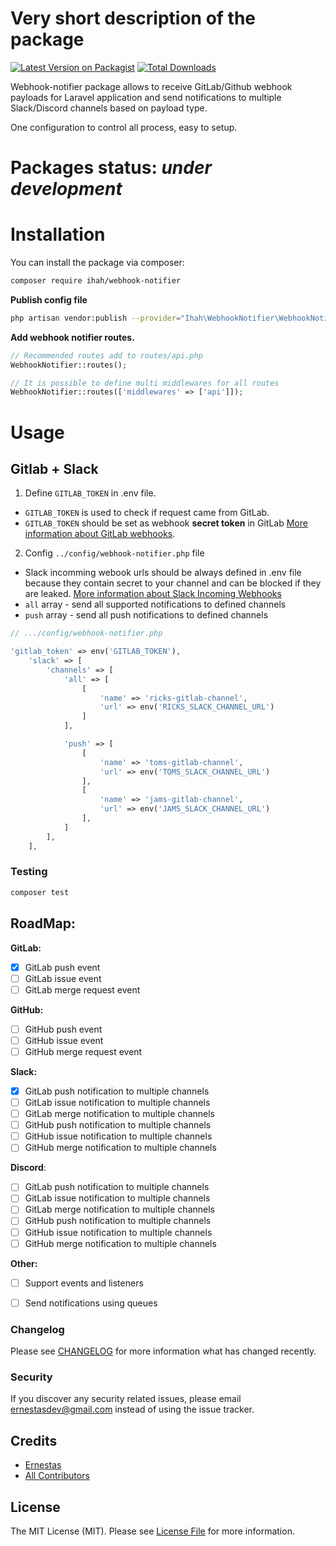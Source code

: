 # Very short description of the package

[![Latest Version on Packagist](https://img.shields.io/packagist/v/ihah/webhook-notifier.svg?style=flat-square)](https://packagist.org/packages/ihah/webhook-notifier)
[![Total Downloads](https://img.shields.io/packagist/dt/ihah/webhook-notifier.svg?style=flat-square)](https://packagist.org/packages/ihah/webhook-notifier)

Webhook-notifier package allows to receive GitLab/Github webhook payloads for Laravel application and send notifications to multiple Slack/Discord channels based on payload type.

One configuration to control all process, easy to setup.

# Packages status: ***under development***


# Installation

You can install the package via composer:

```bash
composer require ihah/webhook-notifier
```

**Publish config file**

```bash
php artisan vendor:publish --provider="Ihah\WebhookNotifier\WebhookNotifierServiceProvider" --tag=config
```

**Add webhook notifier routes.**

```php
// Recommended routes add to routes/api.php
WebhookNotifier::routes();

// It is possible to define multi middlewares for all routes
WebhookNotifier::routes(['middlewares' => ['api']]);
```


# Usage

## Gitlab + Slack

1. Define `GITLAB_TOKEN` in .env file. 
* `GITLAB_TOKEN` is used to check if request came from GitLab. 
* `GITLAB_TOKEN` should be set as webhook **secret token** in GitLab [More information about GitLab webhooks](https://docs.gitlab.com/ee/user/project/integrations/webhooks.html).

2. Config `../config/webhook-notifier.php` file
* Slack incomming webook urls should be always defined in .env file because they contain secret to your channel and can be blocked if they are leaked. [More information about Slack Incoming Webhooks](https://api.slack.com/messaging/webhooks)
* `all` array - send all supported notifications to defined channels
* `push` array - send all push notifications to defined channels


``` php
// .../config/webhook-notifier.php

'gitlab_token' => env('GITLAB_TOKEN'),
    'slack' => [
        'channels' => [
            'all' => [
                [
                    'name' => 'ricks-gitlab-channel',
                    'url' => env('RICKS_SLACK_CHANNEL_URL')
                ]
            ],

            'push' => [
                [
                    'name' => 'toms-gitlab-channel',
                    'url' => env('TOMS_SLACK_CHANNEL_URL')
                ],
                [
                    'name' => 'jams-gitlab-channel',
                    'url' => env('JAMS_SLACK_CHANNEL_URL')
                ],
            ]
        ],
    ],
```

### Testing

``` bash
composer test
```

## RoadMap:

**GitLab:**
- [x] GitLab push event
- [ ] GitLab issue event
- [ ] GitLab merge request event

**GitHub:**
- [ ] GitHub push event
- [ ] GitHub issue event
- [ ] GitHub merge request event

**Slack:**
- [x] GitLab push notification to multiple channels
- [ ] GitLab issue notification to multiple channels
- [ ] GitLab merge notification to multiple channels
- [ ] GitHub push notification to multiple channels
- [ ] GitHub issue notification to multiple channels
- [ ] GitHub merge notification to multiple channels

**Discord**:
- [ ] GitLab push notification to multiple channels
- [ ] GitLab issue notification to multiple channels
- [ ] GitLab merge notification to multiple channels
- [ ] GitHub push notification to multiple channels
- [ ] GitHub issue notification to multiple channels
- [ ] GitHub merge notification to multiple channels

**Other:**
- [ ] Support events and listeners
- [ ] Send notifications using queues  


### Changelog

Please see [CHANGELOG](CHANGELOG.md) for more information what has changed recently.

### Security

If you discover any security related issues, please email ernestasdev@gmail.com instead of using the issue tracker.

## Credits

- [Ernestas](https://github.com/ihah)
- [All Contributors](../../contributors)

## License

The MIT License (MIT). Please see [License File](LICENSE.md) for more information.
